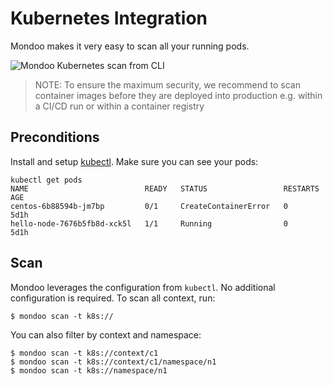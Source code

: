 # Kubernetes Integration

Mondoo makes it very easy to scan all your running pods.

![Mondoo Kubernetes scan from CLI](../../assets/videos/k8s-scan.gif)

> NOTE: To ensure the maximum security, we recommend to scan container images before they are deployed into production e.g. within a CI/CD run or within a container registry

## Preconditions

Install and setup [kubectl](https://kubernetes.io/docs/tasks/tools/install-kubectl/). Make sure you can see your pods:

```
kubectl get pods                                                          
NAME                          READY   STATUS                 RESTARTS   AGE
centos-6b88594b-jm7bp         0/1     CreateContainerError   0          5d1h
hello-node-7676b5fb8d-xck5l   1/1     Running                0          5d1h
```

## Scan

Mondoo leverages the configuration from `kubectl`. No additional configuration is required. To scan all context, run:

```
$ mondoo scan -t k8s://
```

You can also filter by context and namespace:

```
$ mondoo scan -t k8s://context/c1
$ mondoo scan -t k8s://context/c1/namespace/n1
$ mondoo scan -t k8s://namespace/n1
```